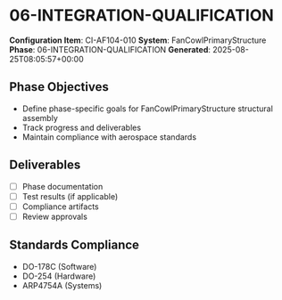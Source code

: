 # 06-INTEGRATION-QUALIFICATION

**Configuration Item**: CI-AF104-010
**System**: FanCowlPrimaryStructure
**Phase**: 06-INTEGRATION-QUALIFICATION
**Generated**: 2025-08-25T08:05:57+00:00

## Phase Objectives
- Define phase-specific goals for FanCowlPrimaryStructure structural assembly
- Track progress and deliverables
- Maintain compliance with aerospace standards

## Deliverables
- [ ] Phase documentation
- [ ] Test results (if applicable)
- [ ] Compliance artifacts
- [ ] Review approvals

## Standards Compliance
- DO-178C (Software)
- DO-254 (Hardware)
- ARP4754A (Systems)

